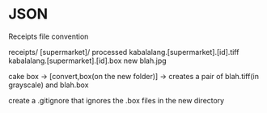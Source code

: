 JSON
========
Receipts file convention

receipts/
	[supermarket]/
    processed
  		kabalalang.[supermarket].[id].tiff
  		kabalalang.[supermarket].[id].box
    new
      blah.jpg


cake box -> [convert,box(on the new folder)] -> creates a pair of blah.tiff(in grayscale) and blah.box

create a .gitignore that ignores the .box files in the new directory

      